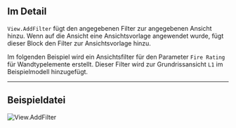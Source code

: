 ## Im Detail
`View.AddFilter` fügt den angegebenen Filter zur angegebenen Ansicht hinzu. Wenn auf die Ansicht eine Ansichtsvorlage angewendet wurde, fügt dieser Block den Filter zur Ansichtsvorlage hinzu.

Im folgenden Beispiel wird ein Ansichtsfilter für den Parameter `Fire Rating` für Wandtypelemente erstellt. Dieser Filter wird zur Grundrissansicht `L1` im Beispielmodell hinzugefügt.

___
## Beispieldatei

![View.AddFilter](./Revit.Elements.Views.View.AddFilter_img.jpg)
